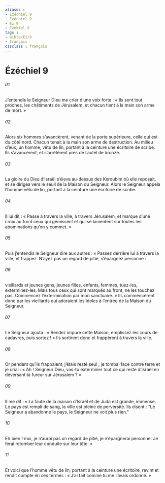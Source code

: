 ```yaml
---
aliases : 
- Ézéchiel 9
- Ézéchiel 9
- Ez 9
- Ezekiel 9
tags : 
- Bible/Ez/9
- français
cssclass : français
---
```


# Ézéchiel 9

###### 01
J’entendis le Seigneur Dieu me crier d’une voix forte :
« Ils sont tout proches, les châtiments de Jérusalem, et chacun tient à la main son arme de mort. »
###### 02
Alors six hommes s’avancèrent, venant de la porte supérieure, celle qui est du côté nord. Chacun tenait à la main son arme de destruction. Au milieu d’eux, un homme, vêtu de lin, portant à la ceinture une écritoire de scribe. Ils s’avancèrent, et s’arrêtèrent près de l’autel de bronze.
###### 03
La gloire du Dieu d’Israël s’éleva au-dessus des Kéroubim où elle reposait, et se dirigea vers le seuil de la Maison du Seigneur. Alors le Seigneur appela l’homme vêtu de lin, portant à la ceinture une écritoire de scribe.
###### 04
Il lui dit : « Passe à travers la ville, à travers Jérusalem, et marque d’une croix au front ceux qui gémissent et qui se lamentent sur toutes les abominations qu’on y commet. »
###### 05
Puis j’entendis le Seigneur dire aux autres : « Passez derrière lui à travers la ville, et frappez. N’ayez pas un regard de pitié, n’épargnez personne :
###### 06
vieillards et jeunes gens, jeunes filles, enfants, femmes, tuez-les, exterminez-les. Mais tous ceux qui sont marqués au front, ne les touchez pas. Commencez l’extermination par mon sanctuaire. » Ils commencèrent donc par les vieillards qui adoraient les idoles à l’entrée de la Maison du Seigneur.
###### 07
Le Seigneur ajouta : « Rendez impure cette Maison, emplissez les cours de cadavres, puis sortez ! » Ils sortirent donc et frappèrent à travers la ville.
###### 08
Or pendant qu’ils frappaient, j’étais resté seul ; je tombai face contre terre et je criai : « Ah ! Seigneur Dieu, vas-tu exterminer tout ce qui reste d’Israël en déversant ta fureur sur Jérusalem ? »
###### 09
Il me dit : « La faute de la maison d’Israël et de Juda est grande, immense. Le pays est rempli de sang, la ville est pleine de perversité. Ils disent : “Le Seigneur a abandonné le pays, le Seigneur ne voit plus rien.”
###### 10
Eh bien ! moi, je n’aurai pas un regard de pitié, je n’épargnerai personne. Je ferai retomber leur conduite sur leur tête. »
###### 11
Et voici que l’homme vêtu de lin, portant à la ceinture une écritoire, revint et rendit compte en ces termes : « J’ai fait comme tu me l’avais ordonné. »

